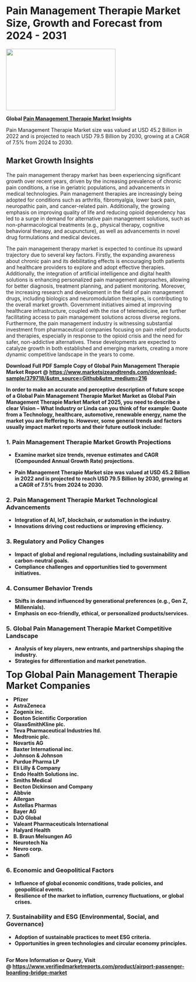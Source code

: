 <H1>Pain Management Therapie Market Size, Growth and Forecast from 2024 - 2031</H1><img class="aligncenter size-medium wp-image-584254" src="https://thirdeyenews.in/wp-content/uploads/2024/09/Global-Market-Research-300x168.jpeg" alt="" width="300" height="168" /><p><strong>Global&nbsp;<a href="https://www.marketsizeandtrends.com/download-sample/379718/&amp;utm_source=Github&utm_medium=216">Pain Management Therapie Market</a> Insights</strong></p><p>Pain Management Therapie Market size was valued at USD 45.2 Billion in 2022 and is projected to reach USD 79.5 Billion by 2030, growing at a CAGR of 7.5% from 2024 to 2030.</p><p><h2>Market Growth Insights</h2> <p>The pain management therapy market has been experiencing significant growth over recent years, driven by the increasing prevalence of chronic pain conditions, a rise in geriatric populations, and advancements in medical technologies. Pain management therapies are increasingly being adopted for conditions such as arthritis, fibromyalgia, lower back pain, neuropathic pain, and cancer-related pain. Additionally, the growing emphasis on improving quality of life and reducing opioid dependency has led to a surge in demand for alternative pain management solutions, such as non-pharmacological treatments (e.g., physical therapy, cognitive behavioral therapy, and acupuncture), as well as advancements in novel drug formulations and medical devices.</p> <p><strong></strong></p> <p>The pain management therapy market is expected to continue its upward trajectory due to several key factors. Firstly, the expanding awareness about chronic pain and its debilitating effects is encouraging both patients and healthcare providers to explore and adopt effective therapies. Additionally, the integration of artificial intelligence and digital health solutions is enhancing personalized pain management approaches, allowing for better diagnosis, treatment planning, and patient monitoring. Moreover, the increasing research and development in the field of pain management drugs, including biologics and neuromodulation therapies, is contributing to the overall market growth. Government initiatives aimed at improving healthcare infrastructure, coupled with the rise of telemedicine, are further facilitating access to pain management solutions across diverse regions. Furthermore, the pain management industry is witnessing substantial investment from pharmaceutical companies focusing on pain relief products and therapies, especially in response to the opioid crisis and the need for safer, non-addictive alternatives. These developments are expected to catalyze growth in both established and emerging markets, creating a more dynamic competitive landscape in the years to come. <p><strong></p><p><span class=""><strong>Download Full PDF Sample Copy of Global Pain Management Therapie Market Report</strong> @ <a href="https://www.marketsizeandtrends.com/download-sample/379718/&amp;utm_source=Github&utm_medium=216" target="_blank">https://www.marketsizeandtrends.com/download-sample/379718/&amp;utm_source=Github&utm_medium=216</a></span></p><p>In order to make an accurate and perceptive description of future scope of a Global&nbsp;Pain Management Therapie Market Market as Global&nbsp;Pain Management Therapie Market Market of 2025, you need to describe a clear Vision &ndash; What Industry or Linda can you think of for example: Quote from a Technology, healthcare, automotive, renewable energy, name the market you are Reffering to. However, some general trends and factors usually impact market reports and their future outlook include:</p><h3>1.&nbsp;<strong>Pain Management Therapie Market Growth Projections</strong></h3><ul><li>Examine market size trends, revenue estimates and CAGR (Compounded Annual Growth Rate) projections.</li><li><p>Pain Management Therapie Market size was valued at USD 45.2 Billion in 2022 and is projected to reach USD 79.5 Billion by 2030, growing at a CAGR of 7.5% from 2024 to 2030.</p></li></ul><h3>2.&nbsp;<strong>Pain Management Therapie Market Technological Advancements</strong></h3><ul><li>Integration of AI, IoT, blockchain, or automation in the industry.</li><li>Innovations driving cost reductions or improving efficiency.</li></ul><h3>3.&nbsp;<strong>Regulatory and Policy Changes</strong></h3><ul><li>Impact of global and regional regulations, including sustainability and carbon-neutral goals.</li><li>Compliance challenges and opportunities tied to government initiatives.</li></ul><h3>4.&nbsp;<strong>Consumer Behavior Trends</strong></h3><ul><li>Shifts in demand influenced by generational preferences (e.g., Gen Z, Millennials).</li><li>Emphasis on eco-friendly, ethical, or personalized products/services.</li></ul><h3>5.&nbsp;<strong>Global Pain Management Therapie Market Competitive Landscape</strong></h3><ul><li>Analysis of key players, new entrants, and partnerships shaping the industry.</li><li>Strategies for differentiation and market penetration.</li></ul><p data-pm-slice="1 1 []"><span style="color: inherit; font-family: inherit; font-size: 25px;">Top Global Pain Management Therapie Market Companies</span></p><div class="" data-test-id=""><p><li>Pfizer</li><li> AstraZeneca</li><li> Zogenix inc.</li><li> Boston Scientific Corporation</li><li> GlaxoSmithKline plc.</li><li> Teva Pharmaceutical Industries ltd.</li><li> Medtronic plc.</li><li> Novartis AG</li><li> Baxter International inc.</li><li> Johnson & Johnson</li><li> Purdue Pharma LP</li><li> Eli Lilly & Company</li><li> Endo Health Solutions inc.</li><li> Smiths Medical</li><li> Becton Dickinson and Company</li><li> Abbvie</li><li> Allergan</li><li> Astellas Pharmas</li><li> Bayer AG</li><li> DJO Global</li><li> Valeant Pharmaceuticals International</li><li> Halyard Health</li><li> B. Braun Melsungen AG</li><li> Neurotech Na</li><li> Nevro corp.</li><li> Sanofi</li></p></div><h3>6.&nbsp;<strong>Economic and Geopolitical Factors</strong></h3><ul><li>Influence of global economic conditions, trade policies, and geopolitical events.</li><li>Resilience of the market to inflation, currency fluctuations, or global crises.</li></ul><h3>7.&nbsp;<strong>Sustainability and ESG (Environmental, Social, and Governance)</strong></h3><ul><li>Adoption of sustainable practices to meet ESG criteria.</li><li>Opportunities in green technologies and circular economy principles.</li></ul><h2><strong style="font-size: 14px;">For More Information or Query, Visit @&nbsp;</strong><a style="background-color: #ffffff; font-size: 14px;" href="https://www.marketsizeandtrends.com/report/pain-management-therapie-market/" target="_blank">https://www.verifiedmarketreports.com/product/airport-passenger-boarding-bridge-market</a></h2>
